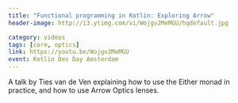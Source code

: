 ```yaml
---
title: "Functional programming in Kotlin: Exploring Arrow"
header-image: http://i3.ytimg.com/vi/Wojgv2MeMGU/hqdefault.jpg

category: videos
tags: [core, optics]
link: https://youtu.be/Wojgv2MeMGU
event: Kotlin Dev Day Amsterdam
---
```

A talk by Ties van de Ven explaining how to use the Either monad in practice, and how to use Arrow Optics lenses.
